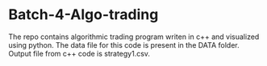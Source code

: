 # Batch-4-Algo-trading
The repo contains algorithmic trading program writen in c++ and visualized using python. The data file for this code is present in the DATA folder. Output file from c++ code is strategy1.csv.

